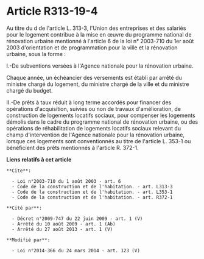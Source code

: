 # Article R313-19-4

Au titre du d de l'article L. 313-3, l'Union des entreprises et des salariés pour le logement contribue à la mise en œuvre du
programme national de rénovation urbaine mentionné à l'article 6 de la loi n° 2003-710 du 1er août 2003 d'orientation et de
programmation pour la ville et la rénovation urbaine, sous la forme : 

I.-De subventions versées à l'Agence nationale pour la rénovation urbaine. 

Chaque année, un échéancier des versements est établi par arrêté du ministre chargé du logement, du ministre chargé de la
ville et du ministre chargé du budget. 

II.-De prêts à taux réduit à long terme accordés pour financer des opérations d'acquisition, suivies ou non de travaux
d'amélioration, de construction de logements locatifs sociaux, pour compenser les logements démolis dans le cadre du
programme national de rénovation urbaine, ou des opérations de réhabilitation de logements locatifs sociaux relevant du champ
d'intervention de l'Agence nationale pour la rénovation urbaine, lorsque ces logements sont conventionnés au titre de
l'article L. 353-1 ou bénéficient des prêts mentionnés à l'article R. 372-1.

**Liens relatifs à cet article**

	**Cite**:

	  - Loi n°2003-710 du 1 août 2003 - art. 6
	  - Code de la construction et de l'habitation. - art. L313-3
	  - Code de la construction et de l'habitation. - art. L353-1
	  - Code de la construction et de l'habitation. - art. R372-1

	**Cité par**:

	  - Décret n°2009-747 du 22 juin 2009 - art. 1 (V)
	  - Arrêté du 10 août 2009 - art. 1 (Ab)
	  - Arrêté du 27 août 2013 - art. 1 (V)

	**Modifié par**:

	  - Loi n°2014-366 du 24 mars 2014 - art. 123 (V)
